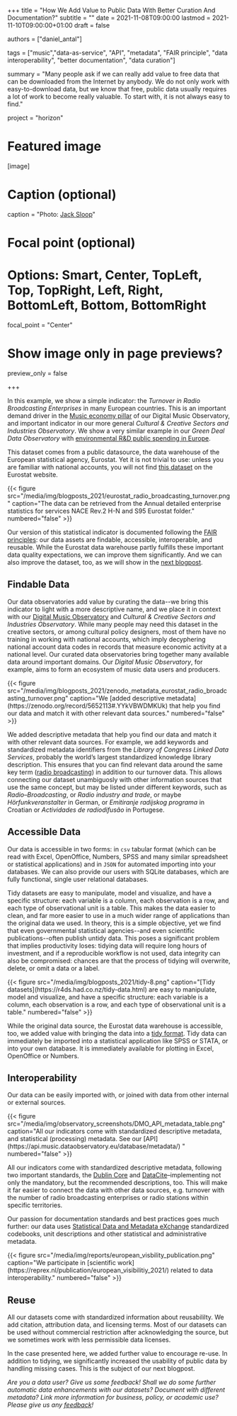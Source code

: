 +++
title = "How We Add Value to Public Data With Better Curation And Documentation?"
subtitle = ""
date = 2021-11-08T09:00:00
lastmod = 2021-11-10T09:00:00+01:00
draft = false

authors = ["daniel_antal"]

tags = ["music","data-as-service", "API", "metadata", "FAIR principle", "data interoperability", "better documentation", "data curation"]

summary = "Many people ask if we can really add value to free data that can be downloaded from the Internet by anybody. We do not only work with easy-to-download data, but we know that free, public data usually requires a lot of work to become really valuable. To start with, it is not always easy to find."

project = "horizon"

# Featured image
[image]
  # Caption (optional)
  caption = "Photo: [Jack Sloop](https://unsplash.com/photos/eYwn81sPkJ8)"

  # Focal point (optional)
  # Options: Smart, Center, TopLeft, Top, TopRight, Left, Right, BottomLeft, Bottom, BottomRight
  focal_point = "Center"

  # Show image only in page previews?
  preview_only = false

+++

In this example, we show a simple indicator: the *Turnover in Radio Broadcasting Enterprises* in many European countries. This is an important demand driver in the [Music economy pillar](https://music.dataobservatory.eu/#pillars) of our Digital Music Observatory, and important indicator in our more general *Cultural & Creative Sectors and Industries Observatory*. We show a very similar example in our *Green Deal Data Observatory* with [environmental R&D public spending in Europe](https://greendeal.dataobservatory.eu/post/2021-11-08-indicator_findable/).

This dataset comes from a public datasource, the data warehouse of the
European statistical agency, Eurostat. Yet it is not trivial to use:
unless you are familiar with national accounts, you will not find [this dataset](https://appsso.eurostat.ec.europa.eu/nui/show.do?dataset=sbs_na_1a_se_r2&lang=en) on the Eurostat website. 

<td style="text-align: center;">{{< figure src="/media/img/blogposts_2021/eurostat_radio_broadcasting_turnover.png" caption="The data can be retrieved from the Annual detailed enterprise statistics for services NACE Rev.2 H-N and S95 Eurostat folder." numbered="false" >}}</td>

Our version of this statistical indicator is documented following the [FAIR principles](https://www.go-fair.org/fair-principles/): our data assets
are findable, accessible, interoperable, and reusable. While the
Eurostat data warehouse partly fulfills these important data quality
expectations, we can improve them significantly. And we can also
improve the dataset, too, as we will show in the [next blogpost](/post/2021-11-06-indicator_value_added/).

## Findable Data

Our data observatories add value by curating the data--we bring this
indicator to light with a more descriptive name, and we place it in
context with our [Digital Music Observatory](https://music.dataobservatory.eu/) and *Cultural & Creative Sectors and Industries Observatory*.
While many people may need this dataset in the creative sectors, or
among cultural policy designers, most of them have no training in working with
national accounts, which imply decyphering national account data codes in records that measure economic activity at a national level. Our curated data observatories bring together many available data around important domains. Our *Digital Music Observatory*, for example, aims to form an ecosystem of music data users and producers.

<td style="text-align: center;">{{< figure src="/media/img/blogposts_2021/zenodo_metadata_eurostat_radio_broadcasting_turnover.png" caption="We [added descriptive metadata](https://zenodo.org/record/5652113#.YYkVBWDMKUk) that help you find our data and match it with other relevant data sources." numbered="false" >}}</td>

We added descriptive metadata that help you find our data and match it
with other relevant data sources. For example, we add keywords and
standardized metadata identifiers from the *Library of Congress Linked Data Services*, probably the world’s largest standardized knowledge library description. This ensures that you can find relevant data around the same key term ([radio broadcasting](https://id.loc.gov/authorities/subjects/sh85110448.html)) in addition to our turnover data. This allows connecting our dataset unambiguosly with other information sources that use the same concept, but may be listed under different keywords, such as *Radio–Broadcasting*, or *Radio industry and trade*, or maybe *Hörfunkveranstalter* in German, or *Emitiranje radijskog programa* in Croatian or *Actividades de radiodifusão* in Portugese.

## Accessible Data

Our data is accessible in two forms: in `csv` tabular format (which can be
read with Excel, OpenOffice, Numbers, SPSS and many similar spreadsheet
or statistical applications) and in `JSON` for automated importing into
your databases. We can also provide our users with SQLite databases,
which are fully functional, single user relational databases.

Tidy datasets are easy to manipulate, model and visualize, and have a
specific structure: each variable is a column, each observation is a
row, and each type of observational unit is a table. This makes the data
easier to clean, and far more easier to use in a much wider range of
applications than the original data we used. In theory, this is a simple objective, 
yet we find that even governmental statistical agencies--and even scientific
publications--often publish untidy data. This poses a significant problem that implies
productivity loses: tidying data will require long hours of investment, and if 
a reproducible workflow is not used, data integrity can also be compromised: 
chances are that the process of tidying will overwrite, delete, or omit a data or a label.


<td style="text-align: center;">{{< figure src="/media/img/blogposts_2021/tidy-8.png" caption="[Tidy datasets](https://r4ds.had.co.nz/tidy-data.html) are easy to manipulate, model and visualize, and have a specific structure: each variable is a column, each observation is a row, and each type of observational unit is a table." numbered="false" >}}</td>

While the original data source, the Eurostat data warehouse is
accessible, too, we added value with bringing the data into a [tidy
format](https://www.jstatsoft.org/article/view/v059i10). Tidy data can
immediately be imported into a statistical application like SPSS or
STATA, or into your own database. It is immediately available for
plotting in Excel, OpenOffice or Numbers.

## Interoperability

Our data can be easily imported with, or joined with data from other internal or external sources.

<td style="text-align: center;">{{< figure src="/media/img/observatory_screenshots/DMO_API_metadata_table.png" caption="All our indicators come with standardized descriptive metadata, and statistical (processing) metadata. See our [API](https://api.music.dataobservatory.eu/database/metadata/) " numbered="false" >}}</td>

All our indicators come with standardized descriptive metadata,
following two important standards, the [Dublin Core](https://dublincore.org/) and
[DataCite](https://datacite.org/)–implementing not only the mandatory,
but the recommended descriptions, too. This will make it far easier to
connect the data with other data sources, e.g. turnover with the number of radio broadcasting enterprises or radio stations within specific territories.

Our passion for documentation standards and best practices goes much further: our data uses [Statistical Data and Metadata eXchange](https://sdmx.org/?page_id=3215/) standardized codebooks, unit descriptions and other statistical and administrative metadata.

<td style="text-align: center;">{{< figure src="/media/img/reports/european_visbility_publication.png" caption="We participate in [scientific work](https://reprex.nl/publication/european_visibilitiy_2021/) related to data interoperability." numbered="false" >}}</td>

## Reuse

All our datasets come with standardized information about reusabililty.
We add citation, attribution data, and licensing terms. Most of our
datasets can be used without commercial restriction after acknowledging
the source, but we sometimes work with less permissible data licenses.

In the case presented here, we added further value to encourage re-use. In addition to tidying, we
significantly increased the usability of public data by handling
missing cases. This is the subject of our next blogpost.

*Are you a data user? Give us some feedback! Shall we do some further automatic data enhancements with our datasets? Document with different metadata? Link more information for business, policy, or academic use? Please give us any [feedback](https://reprex.nl/#contact)!*
